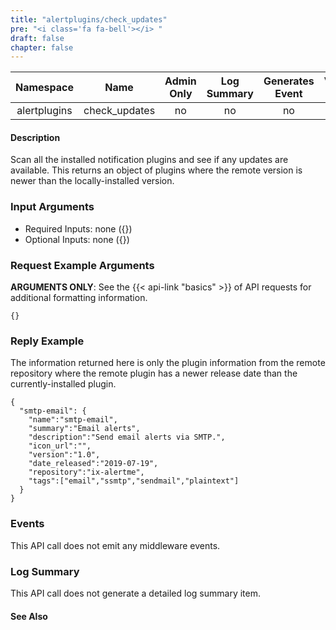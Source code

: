 ```yaml
---
title: "alertplugins/check_updates"
pre: "<i class='fa fa-bell'></i> "
draft: false
chapter: false
---
```


| Namespace | Name | Admin Only | Log Summary | Generates Event | Version Added | Version Removed |
|:----------------:|:--------:|:--------:|:--------:|:--------:|:---:|:---:|
| alertplugins | check_updates | no | no | no | 1.1 | 2.0 |

#### Description
Scan all the installed notification plugins and see if any updates are available. This returns an object of plugins where the remote version is newer than the locally-installed version.

### Input Arguments
* Required Inputs: none ({})
* Optional Inputs: none ({})

### Request Example Arguments
**ARGUMENTS ONLY**: See the {{< api-link "basics" >}} of API requests for additional formatting information.

```
{}
```

### Reply Example
The information returned here is only the plugin information from the remote repository where the remote plugin has a newer release date than the currently-installed plugin.

```
{
  "smtp-email": {
    "name":"smtp-email",
    "summary":"Email alerts",
    "description":"Send email alerts via SMTP.",
    "icon_url":"",
    "version":"1.0",
    "date_released":"2019-07-19",
    "repository":"ix-alertme",
    "tags":["email","ssmtp","sendmail","plaintext"]
  }
}
```

### Events
This API call does not emit any middleware events.

### Log Summary
This API call does not generate a detailed log summary item.


#### See Also
